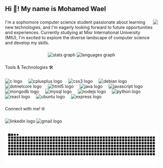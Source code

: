 <h2 align="left">Hi 👋! My name is Mohamed Wael</h2>

###

<img align="right" height="100" src="https://media0.giphy.com/media/v1.Y2lkPTc5MGI3NjExZ3Fnb3JpN20weHcwNDFscjQ2Y3M2dG1wYWZhN2ptcXQxbmNqcHVsbiZlcD12MV9pbnRlcm5hbF9naWZfYnlfaWQmY3Q9Zw/2zPKmdCg8HWRfrPgTJ/giphy.gif"  />

###

<p align="left">I'm a sophomore computer science student passionate about learning new technologies, and I'm eagerly looking forward to future opportunities and experiences. Currently studying at Misr International University (MIU), I'm excited to explore the diverse landscape of computer science and develop my skills.</p>

###

<div align="center">
  <img src="https://github-readme-stats.vercel.app/api?username=MoWael77&hide_title=false&hide_rank=false&show_icons=true&include_all_commits=true&count_private=true&disable_animations=false&theme=dracula&locale=en&hide_border=false&order=1" height="150" alt="stats graph"  />
  <img src="https://github-readme-stats.vercel.app/api/top-langs?username=MoWael77&locale=en&hide_title=false&layout=compact&card_width=320&langs_count=5&theme=dracula&hide_border=false&order=2" height="150" alt="languages graph"  />
</div>

###

<p align="left">Tools & Technologies 🛠️</p>

###

<div align="left">
  <img src="https://cdn.jsdelivr.net/gh/devicons/devicon/icons/c/c-original.svg" height="40" alt="c logo"  />
  <img width="12" />
  <img src="https://cdn.jsdelivr.net/gh/devicons/devicon/icons/cplusplus/cplusplus-original.svg" height="40" alt="cplusplus logo"  />
  <img width="12" />
  <img src="https://cdn.jsdelivr.net/gh/devicons/devicon/icons/css3/css3-original.svg" height="40" alt="css3 logo"  />
  <img width="12" />
  <img src="https://cdn.jsdelivr.net/gh/devicons/devicon/icons/debian/debian-original.svg" height="40" alt="debian logo"  />
  <img width="12" />
  <img src="https://cdn.jsdelivr.net/gh/devicons/devicon/icons/dotnetcore/dotnetcore-original.svg" height="40" alt="dotnetcore logo"  />
  <img width="12" />
  <img src="https://cdn.jsdelivr.net/gh/devicons/devicon/icons/html5/html5-original.svg" height="40" alt="html5 logo"  />
  <img width="12" />
  <img src="https://cdn.jsdelivr.net/gh/devicons/devicon/icons/java/java-original.svg" height="40" alt="java logo"  />
  <img width="12" />
  <img src="https://cdn.jsdelivr.net/gh/devicons/devicon/icons/javascript/javascript-original.svg" height="40" alt="javascript logo"  />
  <img width="12" />
  <img src="https://cdn.jsdelivr.net/gh/devicons/devicon/icons/mongodb/mongodb-original.svg" height="40" alt="mongodb logo"  />
  <img width="12" />
  <img src="https://cdn.jsdelivr.net/gh/devicons/devicon/icons/mysql/mysql-original.svg" height="40" alt="mysql logo"  />
  <img width="12" />
  <img src="https://cdn.jsdelivr.net/gh/devicons/devicon/icons/nodejs/nodejs-original.svg" height="40" alt="nodejs logo"  />
  <img width="12" />
  <img src="https://cdn.jsdelivr.net/gh/devicons/devicon/icons/python/python-original.svg" height="40" alt="python logo"  />
  <img width="12" />
  <img src="https://cdn.jsdelivr.net/gh/devicons/devicon/icons/react/react-original.svg" height="40" alt="react logo"  />
  <img width="12" />
  <img src="https://cdn.jsdelivr.net/gh/devicons/devicon/icons/ubuntu/ubuntu-plain.svg" height="40" alt="ubuntu logo"  />
  <img width="12" />
  <img src="https://cdn.jsdelivr.net/gh/devicons/devicon/icons/express/express-original.svg" height="40" alt="express logo"  />
</div>

###

<p align="left">Connect with me! 🌐</p>

###

<div align="left">
  <img src="https://www.linkedin.com/in/mohamedwael7?lipi=urn%3Ali%3Apage%3Ad_flagship3_profile_view_base_contact_details%3BmZD9F5ZzT3ithtKMoaMcmQ%3D%3D" width="52" height="40" alt="linkedin logo"  />
  <img src="mailto:mohamed2306086@miuegypt.edu.eg" width="52" height="40" alt="gmail logo"  />
</div>

###
<img src="https://raw.githubusercontent.com/mohamedelziat50/mohamedelziat50/output/snake.svg" alt="Snake animation" />

###
